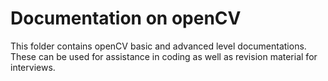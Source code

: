 # Documentation on openCV
This folder contains openCV basic and advanced level documentations. These can be used for assistance in coding as well as revision material for interviews.
